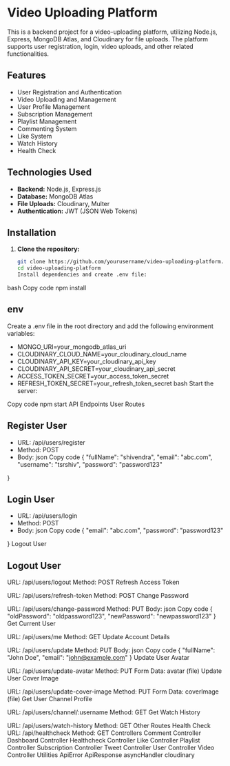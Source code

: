 # **Video Uploading Platform**

This is a backend project for a video-uploading platform, utilizing Node.js, Express, MongoDB Atlas, and Cloudinary for file uploads. The platform supports user registration, login, video uploads, and other related functionalities.

## **Features**

- User Registration and Authentication
- Video Uploading and Management
- User Profile Management
- Subscription Management
- Playlist Management
- Commenting System
- Like System
- Watch History
- Health Check

## **Technologies Used**

- **Backend:** Node.js, Express.js
- **Database:** MongoDB Atlas
- **File Uploads:** Cloudinary, Multer
- **Authentication:** JWT (JSON Web Tokens)

## **Installation**

1. **Clone the repository:**
   ```bash
   git clone https://github.com/yourusername/video-uploading-platform.git
   cd video-uploading-platform
   Install dependencies and create .env file:

bash
Copy code
npm install


 ## **env**
 Create a .env file in the root directory and add the following environment variables:

- MONGO_URI=your_mongodb_atlas_uri
- CLOUDINARY_CLOUD_NAME=your_cloudinary_cloud_name
- CLOUDINARY_API_KEY=your_cloudinary_api_key
- CLOUDINARY_API_SECRET=your_cloudinary_api_secret
- ACCESS_TOKEN_SECRET=your_access_token_secret
- REFRESH_TOKEN_SECRET=your_refresh_token_secret
bash
Start the server:


Copy code
npm start
API Endpoints
User Routes

 ## **Register User**

- URL: /api/users/register
- Method: POST
- Body:
json
Copy code
{
  "fullName": "shivendra",
  "email": "abc.com",
  "username": "tsrshiv",
  "password": "password123"

}

## **Login User**


- URL: /api/users/login
- Method: POST
- Body:
json
Copy code
{
  "email": "abc.com",
  "password": "password123"

}
Logout User
## **Logout User**

URL: /api/users/logout
Method: POST
Refresh Access Token

URL: /api/users/refresh-token
Method: POST
Change Password

URL: /api/users/change-password
Method: PUT
Body:
json
Copy code
{
  "oldPassword": "oldpassword123",
  "newPassword": "newpassword123"
}
Get Current User

URL: /api/users/me
Method: GET
Update Account Details

URL: /api/users/update
Method: PUT
Body:
json
Copy code
{
  "fullName": "John Doe",
  "email": "john@example.com"
}
Update User Avatar

URL: /api/users/update-avatar
Method: PUT
Form Data: avatar (file)
Update User Cover Image

URL: /api/users/update-cover-image
Method: PUT
Form Data: coverImage (file)
Get User Channel Profile

URL: /api/users/channel/:username
Method: GET
Get Watch History

URL: /api/users/watch-history
Method: GET
Other Routes
Health Check
URL: /api/healthcheck
Method: GET
Controllers
Comment Controller
Dashboard Controller
Healthcheck Controller
Like Controller
Playlist Controller
Subscription Controller
Tweet Controller
User Controller
Video Controller
Utilities
ApiError
ApiResponse
asyncHandler
cloudinary
